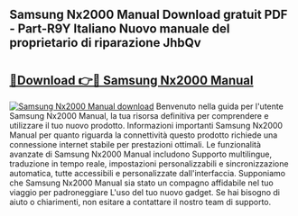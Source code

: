 ## Samsung Nx2000 Manual Download gratuit PDF - Part-R9Y Italiano Nuovo manuale del proprietario di riparazione JhbQv

# <h2><a href="http://dfge020.blite.top/?on=Samsung+Nx2000+Manual">🔗Download 👉🔴 Samsung Nx2000 Manual</a></h2>

[![Samsung Nx2000 Manual download](https://i.imgur.com/lujVjoI.png)](http://dfge020.blite.top/?on=Samsung+Nx2000+Manual)
Benvenuto nella guida per l'utente Samsung Nx2000 Manual, la tua risorsa definitiva per comprendere e utilizzare il tuo nuovo prodotto. Informazioni importanti Samsung Nx2000 Manual per quanto riguarda la connettività questo prodotto richiede una connessione internet stabile per prestazioni ottimali. Le funzionalità avanzate di Samsung Nx2000 Manual includono Supporto multilingue, traduzione in tempo reale, impostazioni personalizzabili e sincronizzazione automatica, tutte accessibili e personalizzate dall'interfaccia. Supponiamo che Samsung Nx2000 Manual sia stato un compagno affidabile nel tuo viaggio per padroneggiare L'uso del tuo nuovo gadget. Se hai bisogno di aiuto o chiarimenti, non esitare a contattare il nostro team di supporto.
